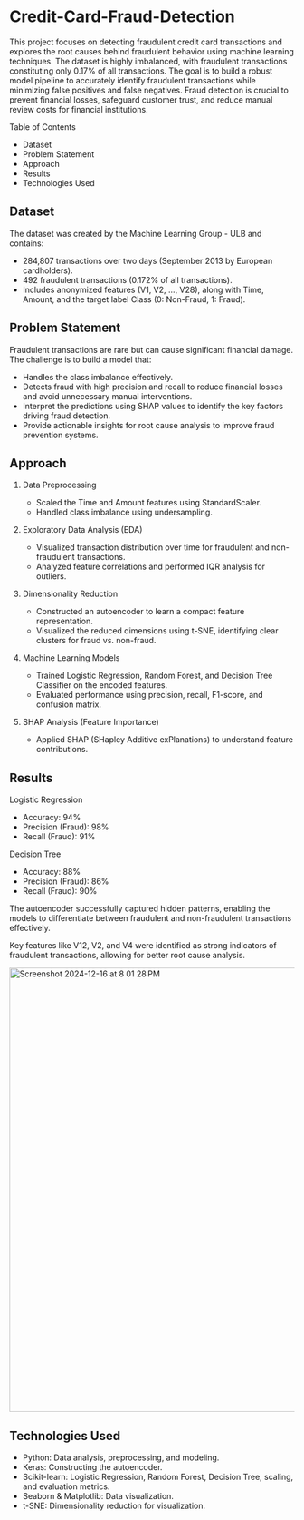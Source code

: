 # Credit-Card-Fraud-Detection

This project focuses on detecting fraudulent credit card transactions and explores the root causes behind fraudulent behavior using machine learning techniques. The dataset is highly imbalanced, with fraudulent transactions constituting only 0.17% of all transactions. The goal is to build a robust model pipeline to accurately identify fraudulent transactions while minimizing false positives and false negatives. Fraud detection is crucial to prevent financial losses, safeguard customer trust, and reduce manual review costs for financial institutions.

Table of Contents
- Dataset
- Problem Statement
- Approach
- Results
- Technologies Used

## Dataset
The dataset was created by the Machine Learning Group - ULB and contains:
- 284,807 transactions over two days (September 2013 by European cardholders).
- 492 fraudulent transactions (0.172% of all transactions).
- Includes anonymized features (V1, V2, ..., V28), along with Time, Amount, and the target label Class (0: Non-Fraud, 1: Fraud).

## Problem Statement
Fraudulent transactions are rare but can cause significant financial damage. The challenge is to build a model that:
- Handles the class imbalance effectively.
- Detects fraud with high precision and recall to reduce financial losses and avoid unnecessary manual interventions.
- Interpret the predictions using SHAP values to identify the key factors driving fraud detection.
- Provide actionable insights for root cause analysis to improve fraud prevention systems.

## Approach
1. Data Preprocessing
   - Scaled the Time and Amount features using StandardScaler.
   - Handled class imbalance using undersampling.
  
2. Exploratory Data Analysis (EDA)
   - Visualized transaction distribution over time for fraudulent and non-fraudulent transactions.
   - Analyzed feature correlations and performed IQR analysis for outliers.
  
3. Dimensionality Reduction
   - Constructed an autoencoder to learn a compact feature representation.
   - Visualized the reduced dimensions using t-SNE, identifying clear clusters for fraud vs. non-fraud.
  
4. Machine Learning Models
   - Trained Logistic Regression, Random Forest, and Decision Tree Classifier on the encoded features.
   - Evaluated performance using precision, recall, F1-score, and confusion matrix.
  
5. SHAP Analysis (Feature Importance)
   - Applied SHAP (SHapley Additive exPlanations) to understand feature contributions.
  
## Results
Logistic Regression
- Accuracy: 94%
- Precision (Fraud): 98%
- Recall (Fraud): 91%

Decision Tree
- Accuracy: 88%
- Precision (Fraud): 86%
- Recall (Fraud): 90%
  
The autoencoder successfully captured hidden patterns, enabling the models to differentiate between fraudulent and non-fraudulent transactions effectively.

Key features like V12, V2, and V4 were identified as strong indicators of fraudulent transactions, allowing for better root cause analysis.

<img width="783" alt="Screenshot 2024-12-16 at 8 01 28 PM" src="https://github.com/user-attachments/assets/b67800d1-9ab7-4178-a388-0eec6e455d34" />


## Technologies Used
- Python: Data analysis, preprocessing, and modeling.
- Keras: Constructing the autoencoder.
- Scikit-learn: Logistic Regression, Random Forest, Decision Tree, scaling, and evaluation metrics.
- Seaborn & Matplotlib: Data visualization.
- t-SNE: Dimensionality reduction for visualization.
